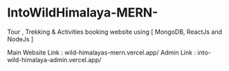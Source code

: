 # IntoWildHimalaya-MERN-
Tour , Trekking &amp; Activities booking website using [ MongoDB, ReactJs and NodeJs ]

Main Website Link : wild-himalayas-mern.vercel.app/
Admin Link : into-wild-himalaya-admin.vercel.app/
